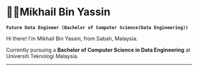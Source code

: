 # 🧑‍🔬Mikhail Bin Yassin


**`Future Data Engineer (Bachelor of Computer Science(Data Engineering))`**

Hi there! I'm Mikhail Bin Yassin, from Sabah, Malaysia. 

Currently pursuing a **Bachelor of Computer Science in Data Engineering** at Universiti Teknologi Malaysia.

---
